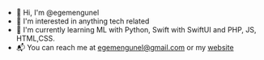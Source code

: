 - 👋 Hi, I'm @egemengunel
- 👀 I'm interested in anything tech related
- 🌱 I'm currently learning ML with Python, Swift with SwiftUI and PHP, JS, HTML,CSS.
- 📬 You can reach me at egemengunel@gmail.com or my [website](https://egemengunel.dev)
